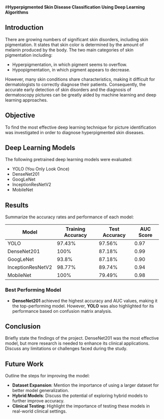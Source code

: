 #**Hyperpigmented Skin Disease Classification Using Deep Learning Algorithms**

## Introduction
There are growing numbers of significant skin disorders, including skin pigmentation. It states that skin color is determined by the amount of melanin produced by the body. The two main categories of skin pigmentation including:
- Hyperpigmentation, in which pigment seems to overflow.
- Hypopigmentation, in which pigment appears to decrease.

However, many skin conditions share characteristics, making it difficult for dermatologists to correctly diagnose their patients. Consequently, the accurate early detection of skin disorders and the diagnosis of dermatoscopy pictures can be greatly aided by machine learning and deep learning approaches.

## Objective
To find the most effective deep learning technique for picture identification was investigated in order to diagnose hyperpigmented skin diseases.

## Deep Learning Models
The following pretrained deep learning models were evaluated:
- YOLO (You Only Look Once)
- DenseNet201
- GoogLeNet
- InceptionResNetV2
- MobileNet

## Results
Summarize the accuracy rates and performance of each model:

| Model                | Training Accuracy | Test Accuracy  |AUC Score|
|----------------------|-------------------|----------------|----------------|
| YOLO                 | 97.43%            | 97.56%         | 0.97           |
| DenseNet201           | 100%              | 87.18%         |0.99           |
| GoogLeNet            | 93.8%             | 87.18%         |0.90          |
| InceptionResNetV2    | 98.77%            | 89.74%         |0.94           |
| MobileNet            | 100%              | 79.49%         |0.98           |

### Best Performing Model
- **DenseNet201** achieved the highest accuracy and AUC values, making it the top-performing model. However, **YOLO** was also highlighted for its performance based on confusion matrix analysis.

## Conclusion
Briefly state the findings of the project. DenseNet201 was the most effective model, but more research is needed to enhance its clinical applications. Discuss any limitations or challenges faced during the study.

## Future Work
Outline the steps for improving the model:
- **Dataset Expansion**: Mention the importance of using a larger dataset for better model generalization.
- **Hybrid Models**: Discuss the potential of exploring hybrid models to further improve accuracy.
- **Clinical Testing**: Highlight the importance of testing these models in real-world clinical settings.
